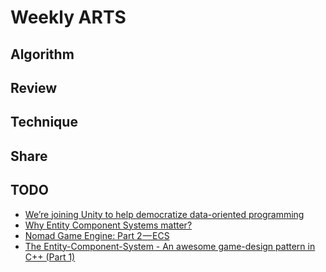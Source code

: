 # Weekly ARTS

## Algorithm

## Review

## Technique

## Share

## TODO

- [We’re joining Unity to help democratize data-oriented programming](https://blogs.unity3d.com/2017/11/08/were-joining-unity-to-help-democratize-data-oriented-programming/)
- [Why Entity Component Systems matter?](https://www.namekdev.net/2017/03/why-entity-component-systems-matter/)
- [Nomad Game Engine: Part 2 — ECS](https://medium.com/@savas/nomad-game-engine-part-2-ecs-9132829188e5)
- [The Entity-Component-System - An awesome game-design pattern in C++ (Part 1)](https://www.gamasutra.com/blogs/TobiasStein/20171122/310172/The_EntityComponentSystem__An_awesome_gamedesign_pattern_in_C_Part_1.php)
